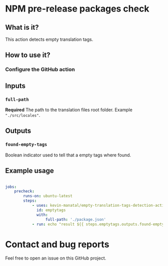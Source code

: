 # NPM pre-release packages check

## What is it?

This action detects empty translation tags.

## How to use it?

### Configure the GitHub action

## Inputs

### `full-path`

**Required** The path to the translation files root folder. Example `"./src/locales"`.

## Outputs

### `found-empty-tags`

Boolean indicator used to tell that a empty tags where found.

## Example usage

```yml

jobs:
    precheck:
        runs-on: ubuntu-latest
        steps:
            - uses: kevin-manatal/empty-translation-tags-detection-action@v1.1.1
              id: emptytags
              with:
                  full-path: './package.json'
            - run: echo "result ${{ steps.emptytags.outputs.found-empty-tags }}"
```

# Contact and bug reports

Feel free to open an issue on this GitHub project.

